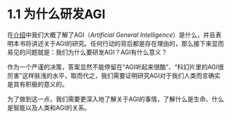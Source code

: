 # 1.1 为什么研发AGI

在[介绍](/README.md)中我们大概了解了AGI（_Artificial General Intelligence_）是什么，并且表明本书将讲述关于AGI的研究。任何行动的背后都是存在理由的，那么接下来显而易见的问题就是：我们为什么要研发AGI？AGI有什么意义？

作为一个严谨的决策，答案显然不能停留在“AGI听起来很酷”、“科幻片里的AGI很厉害”这样肤浅的水平，取而代之，我们需要证明研究AGI对于我们人类而言确实是具有积极的意义的。

为了做到这一点，我们需要更深入地了解关于AGI的事情，了解什么是生命、什么是智能以及人类和AGI的关系。

